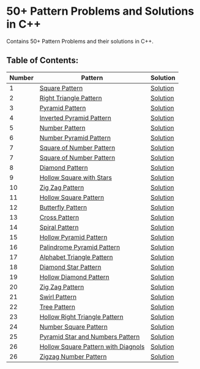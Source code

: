 
# 50+ Pattern Problems and Solutions in C++

Contains 50+ Pattern Problems and their solutions in C++.


## Table of Contents:

|      Number  |      Pattern  | Solution      | 
| ------------- | ------------- | ------------- |
|1| [Square Pattern](https://github.com/ManasiTilak/50-Pattern-Problems-With-Solutions/blob/main/square_pattern.txt)  | [Solution](https://github.com/ManasiTilak/50-Pattern-Problems-With-Solutions/blob/main/square_pattern.cpp)  | 
|2| [Right Triangle Pattern](https://github.com/ManasiTilak/50-Pattern-Problems-With-Solutions/blob/main/2.right_triangle_pattern.txt)  | [Solution](https://github.com/ManasiTilak/50-Pattern-Problems-With-Solutions/blob/main/2.right_triangle_pattern.cpp)  | 
|3| [Pyramid Pattern](https://github.com/ManasiTilak/50-Pattern-Problems-With-Solutions/blob/main/3.pyramid_pattern.txt)  | [Solution](https://github.com/ManasiTilak/50-Pattern-Problems-With-Solutions/blob/main/3.pyramid_pattern.cpp)  | 
|4| [Inverted Pyramid Pattern](https://github.com/ManasiTilak/50-Pattern-Problems-With-Solutions/blob/main/4.inverted_pyramid_pattern.txt)  | [Solution](https://github.com/ManasiTilak/50-Pattern-Problems-With-Solutions/blob/main/4.inverted_pyramid_pattern.cpp)  | 
|5| [Number Pattern](https://github.com/ManasiTilak/50-Pattern-Problems-With-Solutions/blob/main/5.number_pattern.txt)  | [Solution](https://github.com/ManasiTilak/50-Pattern-Problems-With-Solutions/blob/main/5.number_pattern.cpp)  | 
|6| [Number Pyramid Pattern](https://github.com/ManasiTilak/50-Pattern-Problems-With-Solutions/blob/main/6.number_pyramid_pattern.txt)  | [Solution](https://github.com/ManasiTilak/50-Pattern-Problems-With-Solutions/blob/main/6.number_pyramid_pattern.cpp)  |
|7| [Square of Number Pattern](https://github.com/ManasiTilak/50-Pattern-Problems-With-Solutions/blob/main/7.square_of_numbers_pattern.txt)  | [Solution](https://github.com/ManasiTilak/50-Pattern-Problems-With-Solutions/blob/main/7.square_of_numbers_pattern.cpp)  | 
|7| [Square of Number Pattern](https://github.com/ManasiTilak/50-Pattern-Problems-With-Solutions/blob/main/7.square_of_numbers_pattern.txt)  | [Solution](https://github.com/ManasiTilak/50-Pattern-Problems-With-Solutions/blob/main/7.square_of_numbers_pattern.cpp)  | 
|8| [Diamond Pattern](https://github.com/ManasiTilak/50-Pattern-Problems-With-Solutions/blob/main/8.diamond_pattern.txt)  | [Solution](https://github.com/ManasiTilak/50-Pattern-Problems-With-Solutions/blob/main/8.diamond_pattern.cpp)  | 
|9| [Hollow Square with Stars](https://github.com/ManasiTilak/50-Pattern-Problems-With-Solutions/blob/main/9.hollow_square_with_stars_pattern.txt)  | [Solution](https://github.com/ManasiTilak/50-Pattern-Problems-With-Solutions/blob/main/9.hollow_square_with_stars_pattern.cpp)  | 
|10| [Zig Zag Pattern](https://github.com/ManasiTilak/50-Pattern-Problems-With-Solutions/blob/main/10.zigzag_star_pattern.txt)  | [Solution](https://github.com/ManasiTilak/50-Pattern-Problems-With-Solutions/blob/main/10.zigzag_star_pattern.cpp)  | 
|11| [Hollow Square Pattern](https://github.com/ManasiTilak/50-Pattern-Problems-With-Solutions/blob/main/11.hollow_square_pattern.txt)  | [Solution](https://github.com/ManasiTilak/50-Pattern-Problems-With-Solutions/blob/main/11.hollow_square_pattern.cpp)  | 
|12| [Butterfly Pattern](https://github.com/ManasiTilak/50-Pattern-Problems-With-Solutions/blob/main/12.butterfly_pattern.txt)  | [Solution](https://github.com/ManasiTilak/50-Pattern-Problems-With-Solutions/blob/main/12.butterfly_pattern.cpp)  | 
|13| [Cross Pattern](https://github.com/ManasiTilak/50-Pattern-Problems-With-Solutions/blob/main/13.cross_pattern.txt)  | [Solution](https://github.com/ManasiTilak/50-Pattern-Problems-With-Solutions/blob/main/13.cross_pattern.cpp)  |
|14| [Spiral Pattern](https://github.com/ManasiTilak/50-Pattern-Problems-With-Solutions/blob/main/14.spiral_pattern.txt)  | [Solution](https://github.com/ManasiTilak/50-Pattern-Problems-With-Solutions/blob/main/14.spiral_pattern.cpp)  | 
|15| [Hollow Pyramid Pattern](https://github.com/ManasiTilak/50-Pattern-Problems-With-Solutions/blob/main/15.hollow_pyramid_pattern.txt)  | [Solution](https://github.com/ManasiTilak/50-Pattern-Problems-With-Solutions/blob/main/15.hollow_pyramid_pattern.cpp)  | 
|16| [Palindrome Pyramid Pattern](https://github.com/ManasiTilak/50-Pattern-Problems-With-Solutions/blob/main/16.palindrome_pyramid_pattern.txt)  | [Solution](https://github.com/ManasiTilak/50-Pattern-Problems-With-Solutions/blob/main/16.palindrome_pyramid_pattern.cpp)  | 
|17| [Alphabet Triangle Pattern](https://github.com/ManasiTilak/50-Pattern-Problems-With-Solutions/blob/main/17.alphabet_triangle_pattern.txt)  | [Solution](https://github.com/ManasiTilak/50-Pattern-Problems-With-Solutions/blob/main/17.alphabet_triangle_pattern.cpp)  | 
|18| [Diamond Star Pattern](https://github.com/ManasiTilak/50-Pattern-Problems-With-Solutions/blob/main/18.diamond_star_pattern.txt)  | [Solution](https://github.com/ManasiTilak/50-Pattern-Problems-With-Solutions/blob/main/18.diamond_star_pattern.cpp)  | 
|19| [Hollow Diamond Pattern](https://github.com/ManasiTilak/50-Pattern-Problems-With-Solutions/blob/main/19.hollow_diamond_pattern.txt)  | [Solution](https://github.com/ManasiTilak/50-Pattern-Problems-With-Solutions/blob/main/19.hollow_diamond_pattern.cpp)  | 
|20| [Zig Zag Pattern](https://github.com/ManasiTilak/50-Pattern-Problems-With-Solutions/blob/main/20.zigzag_pattern.txt)  | [Solution](https://github.com/ManasiTilak/50-Pattern-Problems-With-Solutions/blob/main/20.zigzag_pattern.cpp)  | 
|21| [Swirl Pattern](https://github.com/ManasiTilak/50-Pattern-Problems-With-Solutions/blob/main/21%2Cswirl_pattern.txt)  | [Solution](https://github.com/ManasiTilak/50-Pattern-Problems-With-Solutions/blob/main/21.swirl_pattern.cpp)  | 
|22| [Tree Pattern](https://github.com/ManasiTilak/50-Pattern-Problems-With-Solutions/blob/main/22.tree_pattern.txt)  | [Solution](https://github.com/ManasiTilak/50-Pattern-Problems-With-Solutions/blob/main/22.tree_pattern.cpp)  | 
|23| [Hollow Right Triangle Pattern](https://github.com/ManasiTilak/50-Pattern-Problems-With-Solutions/blob/main/23.hollow_right_triangle_pattern.txt)  | [Solution](https://github.com/ManasiTilak/50-Pattern-Problems-With-Solutions/blob/main/23.hollow_right_triangle_pattern.cpp)  | 
|24| [Number Square Pattern](https://github.com/ManasiTilak/50-Pattern-Problems-With-Solutions/blob/main/24.number_square_pattern.txt)  | [Solution](https://github.com/ManasiTilak/50-Pattern-Problems-With-Solutions/blob/main/24.number_square_pattern.cpp)  | 
|25| [Pyramid Star and Numbers Pattern](https://github.com/ManasiTilak/50-Pattern-Problems-With-Solutions/blob/main/25.pyramid_stars_and_numbers.txt)  | [Solution](https://github.com/ManasiTilak/50-Pattern-Problems-With-Solutions/blob/main/25.pyramid_stars_and_numbers.cpp)  | 
|26| [Hollow Square Pattern with Diagnols](https://github.com/ManasiTilak/50-Pattern-Problems-With-Solutions/blob/main/26.hollow_square_pattern_with_diagonals.txt)  | [Solution](https://github.com/ManasiTilak/50-Pattern-Problems-With-Solutions/blob/main/26.hollow_square_pattern_with_diagonals.cpp)  | 
|26| [Zigzag Number Pattern](https://github.com/ManasiTilak/50-Pattern-Problems-With-Solutions/blob/main/27.zigzag_number_pattern.txt)  | [Solution](https://github.com/ManasiTilak/50-Pattern-Problems-With-Solutions/blob/main/27.zigzag_number_pattern.cpp)  | 